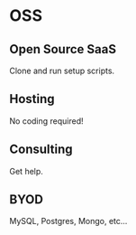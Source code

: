 # OSS
## Open Source SaaS

Clone and run setup scripts.

## Hosting

No coding required!

## Consulting

Get help.

## BYOD

MySQL, Postgres, Mongo, etc...
